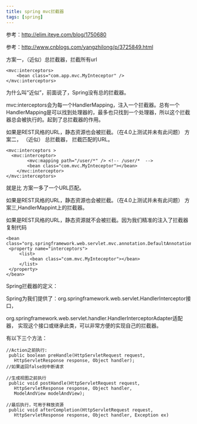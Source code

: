 ```yaml
---
title: spring mvc拦截器
tags: [spring]
---
```


参考：http://elim.iteye.com/blog/1750680

参考：http://www.cnblogs.com/yangzhilong/p/3725849.html

方案一，（近似）总拦截器，拦截所有url

```
<mvc:interceptors>
    <bean class="com.app.mvc.MyInteceptor" />
</mvc:interceptors>
```

为什么叫“近似”，前面说了，Spring没有总的拦截器。

mvc:interceptors会为每一个HandlerMapping，注入一个拦截器。总有一个HandlerMapping是可以找到处理器的，最多也只找到一个处理器，所以这个拦截器总会被执行的。起到了总拦截器的作用。

如果是REST风格的URL，静态资源也会被拦截。（在4.0上测试并未有此问题）
方案二， （近似） 总拦截器， 拦截匹配的URL。

```
<mvc:interceptors >  
  <mvc:interceptor>  
        <mvc:mapping path="/user/*" /> <!-- /user/*  -->  
        <bean class="com.mvc.MyInteceptor"></bean>  
    </mvc:interceptor>  
</mvc:interceptors>  
```
就是比 方案一多了一个URL匹配。

如果是REST风格的URL，静态资源也会被拦截。（在4.0上测试并未有此问题）
方案三,HandlerMappint上的拦截器。

如果是REST风格的URL，静态资源就不会被拦截。因为我们精准的注入了拦截器
复制代码
```
<bean class="org.springframework.web.servlet.mvc.annotation.DefaultAnnotationHandlerMapping">     
 <property name="interceptors">     
     <list>     
         <bean class="com.mvc.MyInteceptor"></bean>    
     </list>     
 </property>     
</bean> 
```

Spring拦截器的定义：

Spring为我们提供了：org.springframework.web.servlet.HandlerInterceptor接口，

org.springframework.web.servlet.handler.HandlerInterceptorAdapter适配器，
实现这个接口或继承此类，可以非常方便的实现自己的拦截器。
 
有以下三个方法：
 
```
//Action之前执行:
 public boolean preHandle(HttpServletRequest request,
   HttpServletResponse response, Object handler);
//如果返回false则中断请求
 
//生成视图之前执行
 public void postHandle(HttpServletRequest request,
   HttpServletResponse response, Object handler,
   ModelAndView modelAndView);
 
//最后执行，可用于释放资源
 public void afterCompletion(HttpServletRequest request,
   HttpServletResponse response, Object handler, Exception ex)
```
